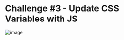 # Challenge #3 - Update CSS Variables with JS
![image](https://github.com/user-attachments/assets/d6538867-9d33-4e7d-b5f0-74ef3f16d4ac)
